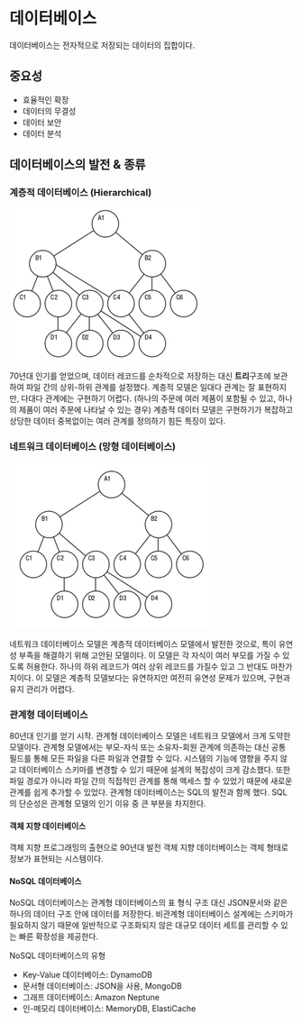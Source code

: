 # 데이터베이스

데이터베이스는 전자적으로 저장되는 데이터의 집합이다.

## 중요성

- 효율적인 확장
- 데이터의 무결성
- 데이터 보안
- 데이터 분석

## 데이터베이스의 발전 & 종류

### 계층적 데이터베이스 (Hierarchical)

![df layout](img/h-db.webp)

70년대 인기를 얻었으며, 데이터 레코드를 순차적으로 저장하는 대신 **트리**구조에 보관하여 파일 간의 상위-하위 관계를 설정했다. 계층적 모델은 일대다 관계는 잘 표현하지만, 다대다 관계에는 구현하기 어렵다. (하나의 주문에 여러 제품이 포함될 수 있고, 하나의 제품이 여러 주문에 나타날 수 있는 경우) 계층적 데이터 모델은 구현하기가 복잡하고 상당한 데이터 중복없이는 여러 관계를 정의하기 힘든 특징이 있다.

### 네트워크 데이터베이스 (망형 데이터베이스)

![df layout](img/n-db.webp)

네트워크 데이터베이스 모델은 계층적 데이터베이스 모델에서 발전한 것으로, 특이 유연성 부족을 해결하기 위해 고안된 모델이다. 이 모델은 각 자식이 여러 부모를 가질 수 있도록 허용한다. 하나의 하위 레코드가 여러 상위 레코드를 가질수 있고 그 반대도 마찬가지이다. 이 모델은 계층적 모델보다는 유연하지만 여전히 유연성 문제가 있으며, 구현과 유지 관리가 어렵다.

### 관계형 데이터베이스

80년대 인기를 얻기 시작.
관계형 데이터베이스 모델은 네트워크 모델에서 크게 도약한 모델이다. 관계형 모델에서는 부모-자식 또는 소유자-회원 관계에 의존하는 대신 공통 필드를 통해 모든 파일을 다른 파일과 연결할 수 있다. 시스템의 기능에 영향을 주지 않고 데이터베이스 스키마를 변경할 수 있기 때문에 설계의 복잡성이 크게 감소했다. 또한 파일 경로가 아니라 파일 간의 직접적인 관계를 통해 액세스 할 수 있었기 때문에 새로운 관계를 쉽게 추가할 수 있었다.
관계형 데이터베이스는 SQL의 발전과 함께 했다. SQL의 단순성은 관계형 모델의 인기 이유 중 큰 부분을 차지한다.

#### 객체 지향 데이터베이스

객체 지향 프로그래밍의 출현으로 90년대 발전
객체 지향 데이터베이스는 객체 형태로 정보가 표현되는 시스템이다.

#### NoSQL 데이터베이스

NoSQL 데이터베이스는 관계형 데이터베이스의 표 형식 구조 대신 JSON문서와 같은 하나의 데이터 구조 안에 데이터를 저장한다. 비관계형 데이터베이스 설계에는 스키마가 필요하지 않기 때문에 일반적으로 구조화되지 않은 대규모 데이터 세트를 관리할 수 있는 빠른 확장성을 제공한다.

NoSQL 데이터베이스의 유형

- Key-Value 데이터베이스: DynamoDB
- 문서형 데이터베이스: JSON을 사용, MongoDB
- 그래프 데이터베이스: Amazon Neptune
- 인-메모리 데이터베이스: MemoryDB, ElastiCache
